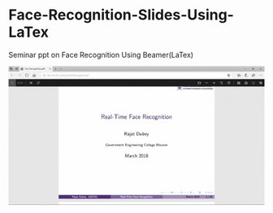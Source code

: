 # Face-Recognition-Slides-Using-LaTex
Seminar ppt on Face Recognition Using Beamer(LaTex)

![Alt Text](https://github.com/rajatdb/Face-Recognition-Slides-Using-LaTex/blob/master/LaTex%20Beamer.gif)
